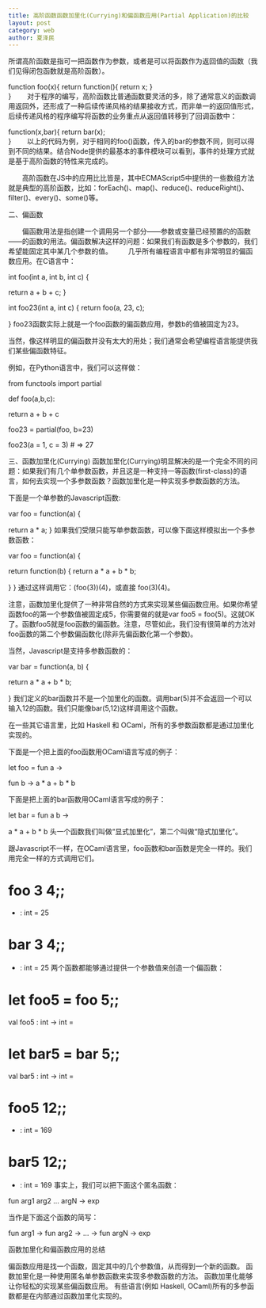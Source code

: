 ```yaml
---
title: 高阶函数函数加里化(Currying)和偏函数应用(Partial Application)的比较
layout: post
category: web
author: 夏泽民
---
```

<!-- more -->
所谓高阶函数是指可一把函数作为参数，或者是可以将函数作为返回值的函数（我们见得闭包函数就是高阶函数）。

function foo(x){
   return function(){
        return x;
   }  
}
　　对于程序的编写，高阶函数比普通函数要灵活的多，除了通常意义的函数调用返回外，还形成了一种后续传递风格的结果接收方式，而非单一的返回值形式，后续传递风格的程序编写将函数的业务重点从返回值转移到了回调函数中：

function(x,bar){
   return bar(x);      
}
　　以上的代码为例，对于相同的foo()函数，传入的bar的参数不同，则可以得到不同的结果。结合Node提供的最基本的事件模块可以看到，事件的处理方式就是基于高阶函数的特性来完成的。

　　高阶函数在JS中的应用比比皆是，其中ECMAScript5中提供的一些数组方法就是典型的高阶函数，比如：forEach()、map()、reduce()、reduceRight()、filter()、every()、some()等。

 

二、偏函数

　　偏函数用法是指创建一个调用另一个部分——参数或变量已经预置的的函数——的函数的用法。偏函数解决这样的问题：如果我们有函数是多个参数的，我们希望能固定其中某几个参数的值。
　　几乎所有编程语言中都有非常明显的偏函数应用。在C语言中：

int foo(int a, int b, int c) {

  return a + b + c;
}

int foo23(int a, int c) {
  return foo(a, 23, c);

}
foo23函数实际上就是一个foo函数的偏函数应用，参数b的值被固定为23。

当然，像这样明显的偏函数并没有太大的用处；我们通常会希望编程语言能提供我们某些偏函数特征。

例如，在Python语言中，我们可以这样做：

from functools import partial

def foo(a,b,c):

  return a + b + c

foo23 = partial(foo, b=23)

foo23(a = 1, c = 3)  # => 27

三、函数加里化(Currying)
函数加里化(Currying)明显解决的是一个完全不同的问题：如果我们有几个单参数函数，并且这是一种支持一等函数(first-class)的语言，如何去实现一个多参数函数？函数加里化是一种实现多参数函数的方法。

下面是一个单参数的Javascript函数:

var foo = function(a) {

  return a * a;
}
如果我们受限只能写单参数函数，可以像下面这样模拟出一个多参数函数：

var foo = function(a) {

  return function(b) {
    return a * a + b * b;

  }
}
通过这样调用它：(foo(3))(4)，或直接 foo(3)(4)。

注意，函数加里化提供了一种非常自然的方式来实现某些偏函数应用。如果你希望函数foo的第一个参数值被固定成5，你需要做的就是var foo5 = foo(5)。这就OK了。函数foo5就是foo函数的偏函数。注意，尽管如此，我们没有很简单的方法对foo函数的第二个参数偏函数化(除非先偏函数化第一个参数)。

当然，Javascript是支持多参数函数的：

var bar = function(a, b) {

  return a * a + b * b;

}
我们定义的bar函数并不是一个加里化的函数。调用bar(5)并不会返回一个可以输入12的函数。我们只能像bar(5,12)这样调用这个函数。

在一些其它语言里，比如 Haskell 和 OCaml，所有的多参数函数都是通过加里化实现的。

下面是一个把上面的foo函数用OCaml语言写成的例子：

let foo = fun a ->

  fun b ->
    a * a + b * b

下面是把上面的bar函数用OCaml语言写成的例子：

let bar = fun a b ->

  a * a + b * b
头一个函数我们叫做“显式加里化”，第二个叫做“隐式加里化”。

跟Javascript不一样，在OCaml语言里，foo函数和bar函数是完全一样的。我们用完全一样的方式调用它们。

# foo 3 4;;
- : int = 25
# bar 3 4;;
- : int = 25
两个函数都能够通过提供一个参数值来创造一个偏函数：

# let foo5 = foo 5;;
val foo5 : int -> int = <fun>

# let bar5 = bar 5;;
val bar5 : int -> int = <fun>
# foo5 12;;
- : int = 169
# bar5 12;;
- : int = 169
事实上，我们可以把下面这个匿名函数：

fun arg1 arg2 ... argN -> exp

当作是下面这个函数的简写：

fun arg1 -> fun arg2 -> ... -> fun argN -> exp

函数加里化和偏函数应用的总结

偏函数应用是找一个函数，固定其中的几个参数值，从而得到一个新的函数。
函数加里化是一种使用匿名单参数函数来实现多参数函数的方法。
函数加里化能够让你轻松的实现某些偏函数应用。
有些语言(例如 Haskell, OCaml)所有的多参函数都是在内部通过函数加里化实现的。